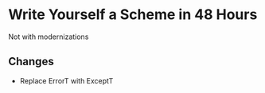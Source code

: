 # Write Yourself a Scheme in 48 Hours
Not with modernizations

## Changes
- Replace ErrorT with ExceptT
